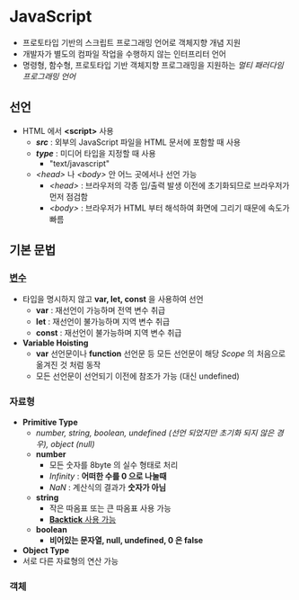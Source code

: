 # JavaScript
* 프로토타입 기반의 스크립트 프로그래밍 언어로 객체지향 개념 지원
* 개발자가 별도의 컴파일 작업을 수행하지 않는 인터프리터 언어
* 명령형, 함수형, 프로토타입 기반 객체지향 프로그래밍을 지원하는 *멀티 패러다임 프로그래밍 언어*

## 선언
* HTML 에서 **\<script>** 사용
  * ***src*** : 외부의 JavaScript 파일을 HTML 문서에 포함할 때 사용
  * ***type*** : 미디어 타입을 지정할 때 사용
    * "text/javascript"
  * *\<head>* 나 *\<body>* 안 어느 곳에서나 선언 가능
    * *\<head>* : 브라우저의 각종 입/출력 발생 이전에 초기화되므로 브라우저가 먼저 점검함
    * *\<body>* : 브라우저가 HTML 부터 해석하여 화면에 그리기 때문에 속도가 빠름 

## 기본 문법
### [변수](https://github.com/ljiwoo59/Front_Study/blob/main/JavaScript/es6.html)
* 타입을 명시하지 않고 **var, let, const** 을 사용하여 선언
  * **var** : 재선언이 가능하며 전역 변수 취급
  * **let** : 재선언이 불가능하며 지역 변수 취급
  * **const** : 재선언이 불가능하며 지역 변수 취급
* **Variable Hoisting**
  * **var** 선언문이나 **function** 선언문 등 모든 선언문이 해당 *Scope* 의 처음으로 옮겨진 것 처럼 동작
  * 모든 선언문이 선언되기 이전에 참조가 가능 (대신 undefined)

### 자료형
* **Primitive Type**
  * *number, string, boolean, undefined (선언 되었지만 초기화 되지 않은 경우), object (null)*
  * **number**
    * 모든 숫자를 8byte 의 실수 형태로 처리
    * *Infinity* : **어떠한 수를 0 으로 나눌때**
    * *NaN* : 계산식의 결과가 **숫자가 아님**
  * **string**
    * 작은 따옴표 또는 큰 따옴표 사용 가능
    * [**Backtick** 사용 가능](https://github.com/ljiwoo59/Front_Study/blob/main/JavaScript/es6.html)
  * **boolean**
    * **비어있는 문자열, null, undefined, 0 은 false**
* **Object Type**
* 서로 다른 자료형의 연산 가능

### 객체
